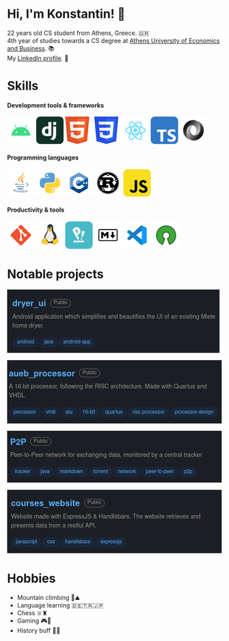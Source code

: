 # Hi, I'm Konstantin! 🦉

22 years old CS student from Athens, Greece. 🇬🇷\
4th year of studies towards a CS degree at [Athens University of Economics and Business](https://www.aueb.gr/). 📚\
My [LinkedIn profile](https://www.linkedin.com/in/konstantinos-vasilopoulos-b0a144223/). 🔗

# Skills

#### Development tools & frameworks

![android](images/android.svg) ![django framework](images/django.svg)![html5](images/html.svg) ![css3](images/css.svg) ![reactjs](images/reactjs.svg) ![typescript](images/typescript.svg) ![json](images/json.svg)

#### Programming languages
![java](images/java.svg) ![python](images/python.svg) ![c++](images/cpp.svg) ![rust](images/rust.svg) ![javascript](images/javascript.svg)

#### Productivity & tools
![git](images/git.svg) ![linux](images/linux.svg) ![pop!_os](images/popos.svg) ![markdown](images/markdown.svg) ![vs code](images/vscode.svg) ![open source](images/open-source.svg)

# Notable projects

[![dryer ui](images/dryer_ui_project.png)](https://github.com/KonstantinosVasilopoulos/dryer_ui)

[![aueb processor](images/aueb_processor_project.png)](https://github.com/KonstantinosVasilopoulos/courses_website)

[![peer-to-peer network](images/p2p_project.png)](https://github.com/KonstantinosVasilopoulos/P2P)

[![courses website](images/courses_website_project.png)](https://github.com/KonstantinosVasilopoulos/aueb_processor)

# Hobbies

* Mountain climbing 🧗⛰️
* Language learning 🇩🇪🇹🇷🇯🇵
* Chess ♕♜
* Gaming 🎮🌃
* History buff 🏺📜
